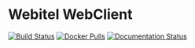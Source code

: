 # Webitel WebClient

[![Build Status](https://travis-ci.org/webitel/web-client.svg?branch=master)](https://travis-ci.org/webitel/web-client) [![Docker Pulls](https://img.shields.io/docker/pulls/webitel/web-client.svg?maxAge=2592000)](https://hub.docker.com/r/webitel/web-client) [![Documentation Status](https://readthedocs.org/projects/webitel/badge/?version=latest)](http://api.webitel.com/en/latest/?badge=latest)
